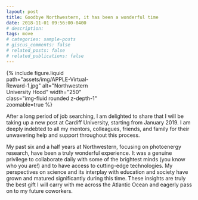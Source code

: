 ```yaml
---
layout: post
title: Goodbye Northwestern, it has been a wonderful time
date: 2018-11-01 09:56:00-0400
# description: 
tags: move
# categories: sample-posts
# giscus_comments: false
# related_posts: false
# related_publications: false
---
```

<div class="float-left" style="width: 250; margin-right: 25px;"> 
  {% include figure.liquid
    path="assets/img/APPLE-Virtual-Reward-1.jpg" 
    alt="Northwestern University Hood"
    width="250"
    class="img-fluid rounded z-depth-1"
    zoomable=true 
  %}
</div>

After a long period of job searching, I am delighted to share that I will be taking up a new post at Cardiff University, starting from January 2019. I am deeply indebted to all my mentors, colleagues, friends, and family for their unwavering help and support throughout this process.

My past six and a half years at Northwestern, focusing on photoenergy research, have been a truly wonderful experience. It was a genuine privilege to collaborate daily with some of the brightest minds (you know who you are!) and to have access to cutting-edge technologies. My perspectives on science and its interplay with education and society have grown and matured significantly during this time. These insights are truly the best gift I will carry with me across the Atlantic Ocean and eagerly pass on to my future coworkers.
